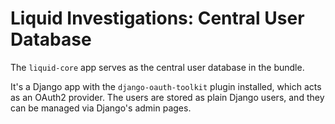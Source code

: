 # Liquid Investigations: Central User Database

The `liquid-core` app serves as the central user database in the bundle.

It's a Django app with the `django-oauth-toolkit` plugin installed,
which acts as an OAuth2 provider. The users are stored as plain Django
users, and they can be managed via Django's admin pages.
